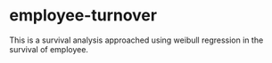 # employee-turnover
This is a survival analysis approached using weibull regression in the survival of employee.
